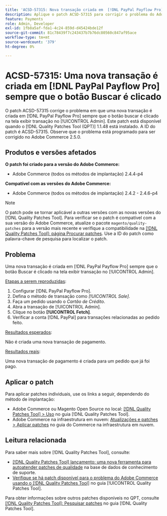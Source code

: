 ```yaml
---
title: 'ACSD-57315: Nova transação criada em  [!DNL PayPal Payflow Pro]  sempre que o botão Buscar é clicado'
description: Aplique o patch ACSD-57315 para corrigir o problema do Adobe Commerce em que uma nova transação é criada no  [!DNL PayPal Payflow Pro]  sempre que o botão buscar é clicado na tela exibir transação no [!UICONTROL Admin].
feature: Payments
role: Admin, Developer
exl-id: 1fb8a5af-fda1-4c24-859d-d45424bde12f
source-git-commit: 81c78439f7c243437b7b76dc80560c847af95ace
workflow-type: tm+mt
source-wordcount: '379'
ht-degree: 0%

---
```


# ACSD-57315: Uma nova transação é criada em [!DNL PayPal Payflow Pro] sempre que o botão Buscar é clicado

O patch ACSD-57315 corrige o problema em que uma nova transação é criada em [!DNL PayPal Payflow Pro] sempre que o botão buscar é clicado na tela exibir transação no [!UICONTROL Admin]. Este patch está disponível quando o [!DNL Quality Patches Tool (QPT)] 1.1.48 está instalado. A ID do patch é ACSD-57315. Observe que o problema está programado para ser corrigido no Adobe Commerce 2.5.0.

## Produtos e versões afetados

**O patch foi criado para a versão do Adobe Commerce:**

* Adobe Commerce (todos os métodos de implantação) 2.4.4-p4

**Compatível com as versões do Adobe Commerce:**

* Adobe Commerce (todos os métodos de implantação) 2.4.2 - 2.4.6-p4

>[!NOTE]
>
>O patch pode se tornar aplicável a outras versões com as novas versões do [!DNL Quality Patches Tool]. Para verificar se o patch é compatível com a sua versão do Adobe Commerce, atualize o pacote `magento/quality-patches` para a versão mais recente e verifique a compatibilidade na [[!DNL Quality Patches Tool]: página Procurar patches](https://experienceleague.adobe.com/tools/commerce-quality-patches/index.html?lang=pt-BR). Use a ID do patch como palavra-chave de pesquisa para localizar o patch.

## Problema

Uma nova transação é criada em [!DNL PayPal Payflow Pro] sempre que o botão Buscar é clicado na tela exibir transação no [!UICONTROL Admin].

<u>Etapas a serem reproduzidas</u>:

1. Configurar [!DNL PayPal Payflow Pro].
1. Defina o método de transação como *[!UICONTROL Sale]*.
1. Faça um pedido usando o *Cartão de Crédito*.
1. Abra a transação de [!UICONTROL Admin].
1. Clique no botão **[!UICONTROL Fetch]**.
1. Verificar a conta [!DNL PayPal] para transações relacionadas ao pedido feito.

<u>Resultados esperados</u>:

Não é criada uma nova transação de pagamento.

<u>Resultados reais</u>:

Uma nova transação de pagamento é criada para um pedido que já foi pago.

## Aplicar o patch

Para aplicar patches individuais, use os links a seguir, dependendo do método de implantação:

* Adobe Commerce ou Magento Open Source no local: [[!DNL Quality Patches Tool] > Uso](/help/tools/quality-patches-tool/usage.md) no guia [!DNL Quality Patches Tool].
* Adobe Commerce na infraestrutura em nuvem: [Atualizações e patches > Aplicar patches](https://experienceleague.adobe.com/docs/commerce-cloud-service/user-guide/develop/upgrade/apply-patches.html?lang=pt-BR) no guia do Commerce na infraestrutura em nuvem.

## Leitura relacionada

Para saber mais sobre [!DNL Quality Patches Tool], consulte:

* [[!DNL Quality Patches Tool] lançamento: uma nova ferramenta para autoatender patches de qualidade](https://experienceleague.adobe.com/pt-br/docs/commerce-knowledge-base/kb/announcements/commerce-announcements/magento-quality-patches-released-new-tool-to-self-serve-quality-patches) na base de dados de conhecimento de suporte.
* [Verifique se há patch disponível para o problema do Adobe Commerce usando o  [!DNL Quality Patches Tool]](/help/tools/quality-patches-tool/patches-available-in-qpt/check-patch-for-magento-issue-with-magento-quality-patches.md) no guia [!UICONTROL Quality Patches Tool].


Para obter informações sobre outros patches disponíveis no QPT, consulte [[!DNL Quality Patches Tool]: Pesquisar patches](https://experienceleague.adobe.com/tools/commerce-quality-patches/index.html?lang=pt-BR) no guia [!DNL Quality Patches Tool].
